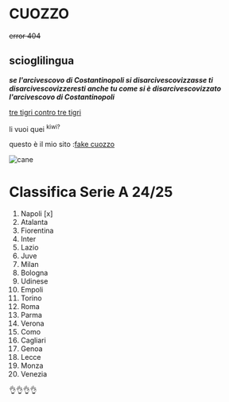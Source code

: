 # CUOZZO

~~error 404~~
## scioglilingua
***se l'arcivescovo di Costantinopoli si disarcivescovizzasse ti disarcivescovizzeresti anche tu come si è disarcivescovizzato l'arcivescovo di Costantinopoli***

<ins>tre tigri contro tre tigri</ins>

  li vuoi quei <sup>kiwi?</sup> 

  questo è il mio sito :[fake cuozzo](http://www.cuozzo.it)

![cane](https://img.freepik.com/foto-premium/cane-vestito-di-mantello-nero-con-cappuccio-e-falce_12395-1759.jpg)

# Classifica Serie A 24/25
1. Napoli [x]
2. Atalanta
3. Fiorentina
4. Inter
5. Lazio
6. Juve
7. Milan
8. Bologna
9. Udinese
10. Empoli
11. Torino
12. Roma
13. Parma
14. Verona
15. Como
16. Cagliari
17. Genoa
18. Lecce
19. Monza
20. Venezia
  
 👌👌👌👌

